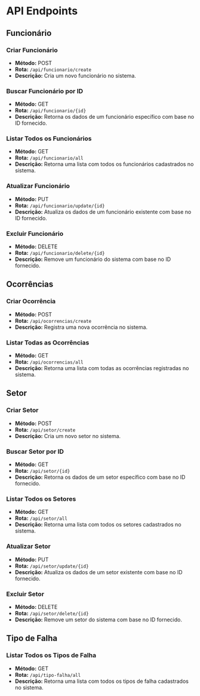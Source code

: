 # API Endpoints


## Funcionário

### Criar Funcionário
- **Método:** POST
- **Rota:** `/api/funcionario/create`
- **Descrição:** Cria um novo funcionário no sistema.

### Buscar Funcionário por ID
- **Método:** GET
- **Rota:** `/api/funcionario/{id}`
- **Descrição:** Retorna os dados de um funcionário específico com base no ID fornecido.

### Listar Todos os Funcionários
- **Método:** GET
- **Rota:** `/api/funcionario/all`
- **Descrição:** Retorna uma lista com todos os funcionários cadastrados no sistema.

### Atualizar Funcionário
- **Método:** PUT
- **Rota:** `/api/funcionario/update/{id}`
- **Descrição:** Atualiza os dados de um funcionário existente com base no ID fornecido.

### Excluir Funcionário
- **Método:** DELETE
- **Rota:** `/api/funcionario/delete/{id}`
- **Descrição:** Remove um funcionário do sistema com base no ID fornecido.

## Ocorrências

### Criar Ocorrência
- **Método:** POST
- **Rota:** `/api/ocorrencias/create`
- **Descrição:** Registra uma nova ocorrência no sistema.

### Listar Todas as Ocorrências
- **Método:** GET
- **Rota:** `/api/ocorrencias/all`
- **Descrição:** Retorna uma lista com todas as ocorrências registradas no sistema.

## Setor

### Criar Setor
- **Método:** POST
- **Rota:** `/api/setor/create`
- **Descrição:** Cria um novo setor no sistema.

### Buscar Setor por ID
- **Método:** GET
- **Rota:** `/api/setor/{id}`
- **Descrição:** Retorna os dados de um setor específico com base no ID fornecido.

### Listar Todos os Setores
- **Método:** GET
- **Rota:** `/api/setor/all`
- **Descrição:** Retorna uma lista com todos os setores cadastrados no sistema.

### Atualizar Setor
- **Método:** PUT
- **Rota:** `/api/setor/update/{id}`
- **Descrição:** Atualiza os dados de um setor existente com base no ID fornecido.

### Excluir Setor
- **Método:** DELETE
- **Rota:** `/api/setor/delete/{id}`
- **Descrição:** Remove um setor do sistema com base no ID fornecido.

## Tipo de Falha

### Listar Todos os Tipos de Falha
- **Método:** GET
- **Rota:** `/api/tipo-falha/all`
- **Descrição:** Retorna uma lista com todos os tipos de falha cadastrados no sistema.

